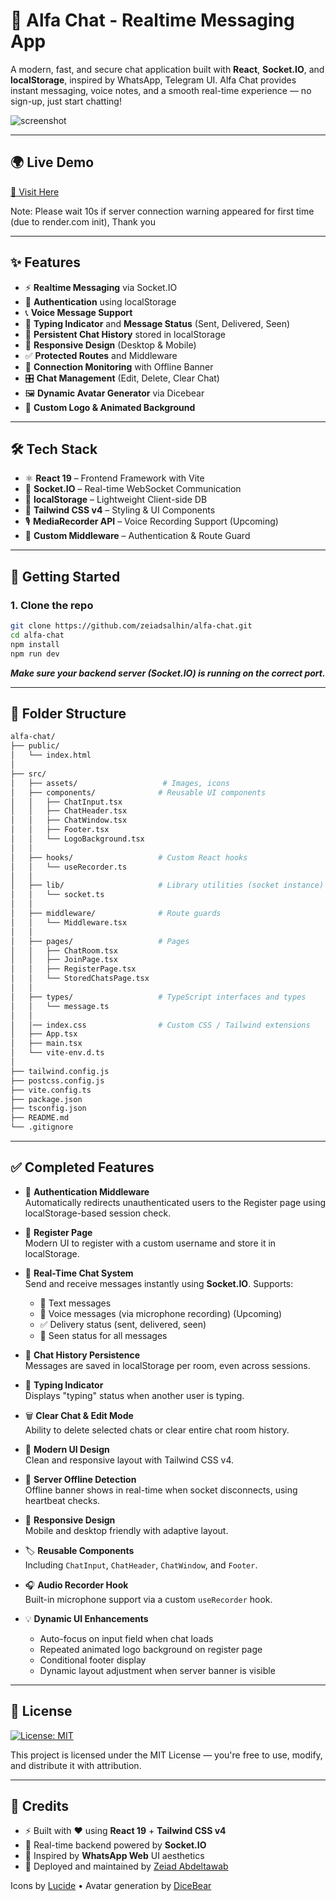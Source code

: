 # 💬 Alfa Chat - Realtime Messaging App

A modern, fast, and secure chat application built with **React**, **Socket.IO**, and **localStorage**, inspired by WhatsApp, Telegram UI. Alfa Chat provides instant messaging, voice notes, and a smooth real-time experience — no sign-up, just start chatting!

![screenshot](https://alfa-chat.netlify.app/Screenshot.png) <!-- Replace with actual screenshot -->

---

## 🌍 Live Demo

[🔗 Visit Here](https://alfa-chat.netlify.app) <!-- Replace this with your actual deployed URL -->

Note: Please wait 10s if server connection warning appeared for first time (due to render.com init), Thank you

---

## ✨ Features

- ⚡ **Realtime Messaging** via Socket.IO
- 🔐 **Authentication** using localStorage
- 📞 **Voice Message Support**
- 💬 **Typing Indicator** and **Message Status** (Sent, Delivered, Seen)
- 🔁 **Persistent Chat History** stored in localStorage
- 📱 **Responsive Design** (Desktop & Mobile)
- ✅ **Protected Routes** and Middleware
- 📡 **Connection Monitoring** with Offline Banner
- 🎛 **Chat Management** (Edit, Delete, Clear Chat)
- 🖼 **Dynamic Avatar Generator** via Dicebear
- 🎨 **Custom Logo & Animated Background**

---

## 🛠️ Tech Stack

- ⚛️ **React 19** – Frontend Framework with Vite
- 🔌 **Socket.IO** – Real-time WebSocket Communication
- 🧠 **localStorage** – Lightweight Client-side DB
- 🎨 **Tailwind CSS v4** – Styling & UI Components
- 🎙 **MediaRecorder API** – Voice Recording Support (Upcoming)
- 🧪 **Custom Middleware** – Authentication & Route Guard

---

## 🚀 Getting Started

### 1. Clone the repo

```bash
git clone https://github.com/zeiadsalhin/alfa-chat.git
cd alfa-chat
npm install
npm run dev
```
***Make sure your backend server (Socket.IO) is running on the correct port.***

---

## 🧩 Folder Structure

```bash
alfa-chat/
├── public/
│   └── index.html
│
├── src/
│   ├── assets/                   # Images, icons
│   ├── components/              # Reusable UI components
│   │   ├── ChatInput.tsx
│   │   ├── ChatHeader.tsx
│   │   ├── ChatWindow.tsx
│   │   ├── Footer.tsx
│   │   └── LogoBackground.tsx
│   │
│   ├── hooks/                   # Custom React hooks
│   │   └── useRecorder.ts
│   │
│   ├── lib/                     # Library utilities (socket instance)
│   │   └── socket.ts
│   │
│   ├── middleware/              # Route guards
│   │   └── Middleware.tsx
│   │
│   ├── pages/                   # Pages
│   │   ├── ChatRoom.tsx
│   │   ├── JoinPage.tsx
│   │   ├── RegisterPage.tsx
│   │   └── StoredChatsPage.tsx
│   │
│   ├── types/                   # TypeScript interfaces and types
│   │   └── message.ts
│   │
│   │── index.css                # Custom CSS / Tailwind extensions
│   ├── App.tsx
│   ├── main.tsx
│   └── vite-env.d.ts
│
├── tailwind.config.js
├── postcss.config.js
├── vite.config.ts
├── package.json
├── tsconfig.json
├── README.md
└── .gitignore
```
---

## ✅ Completed Features

- 🔐 **Authentication Middleware**  
  Automatically redirects unauthenticated users to the Register page using localStorage-based session check.

- 👤 **Register Page**  
  Modern UI to register with a custom username and store it in localStorage.

- 💬 **Real-Time Chat System**  
  Send and receive messages instantly using **Socket.IO**. Supports:
  - 📝 Text messages  
  - 🎤 Voice messages (via microphone recording) (Upcoming) 
  - ✅ Delivery status (sent, delivered, seen)  
  - 👀 Seen status for all messages  

- 💾 **Chat History Persistence**  
  Messages are saved in localStorage per room, even across sessions.

- 🧠 **Typing Indicator**  
  Displays "typing" status when another user is typing.

- 🗑 **Clear Chat & Edit Mode**  
  Ability to delete selected chats or clear entire chat room history.

- 🎨 **Modern UI Design**  
  Clean and responsive layout with Tailwind CSS v4.

- 🦺 **Server Offline Detection**  
  Offline banner shows in real-time when socket disconnects, using heartbeat checks.

- 📱 **Responsive Design**  
  Mobile and desktop friendly with adaptive layout.

- 🏷 **Reusable Components**  
  Including `ChatInput`, `ChatHeader`, `ChatWindow`, and `Footer`.

- 🎧 **Audio Recorder Hook**  
  Built-in microphone support via a custom `useRecorder` hook.

- 💡 **Dynamic UI Enhancements**  
  - Auto-focus on input field when chat loads  
  - Repeated animated logo background on register page  
  - Conditional footer display  
  - Dynamic layout adjustment when server banner is visible

---

## 📄 License

[![License: MIT](https://img.shields.io/badge/License-MIT-yellow.svg)](https://opensource.org/licenses/MIT)

This project is licensed under the MIT License — you're free to use, modify, and distribute it with attribution.

---

## 🙌 Credits

- ⚡️ Built with ❤️ using **React 19** + **Tailwind CSS v4**
- 📡 Real-time backend powered by **Socket.IO**
- 🎨 Inspired by **WhatsApp Web** UI aesthetics
- 🧪 Deployed and maintained by [Zeiad Abdeltawab](https://github.com/zeiadsalhin)

Icons by [Lucide](https://lucide.dev/) • Avatar generation by [DiceBear](https://www.dicebear.com/)
